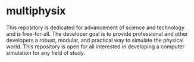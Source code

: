 # multiphysix
This repository is dedicated for advancement of science and technology and is free-for-all. The developer goal is to provide professional and other developers a robust, modular, and practical way to simulate the physical world. This repository is open for all interested in developing a computer simulation for any field of study.
